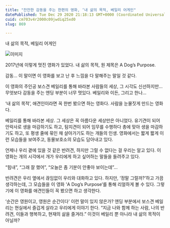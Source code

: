 ```yaml
---
title: "잔잔한 감동을 주는 한편의 영화, ‘내 삶의 목적, 베일리 어게인"
datePublished: Tue Dec 29 2020 21:18:13 GMT+0000 (Coordinated Universal Time)
cuid: cm703v4r2000c09jwdiq25xd0
slug: 869

---
```



내 삶의 목적, 베일리 어게인

![이미지](https://cdn.hashnode.com/res/hashnode/image/upload/v1739255576148/6190b4a6-2e2e-4e73-a6c9-5f82a2d9fb83.jpeg)

2017년에 이렇게 멋진 영화가 있었다. 내 삶의 목적, 원 제목은 A Dog’s Purpose.

감동… 이 말이면 이 영화를 보고 난 후 느낌을 다 말해주는 말일 것 같다.

이 영화의 주인공 보스견 베일리를 통해 바라본 사람들의 세상, 그 시각도 신선하지만… 무엇보다 감동을 주는 엔딩 부분이 너무 멋있다. 베일리와 이든, 그리고 한나…

‘내 삶의 목적’, 애견인이라면 꼭 한번 봤으면 하는 영화다. 사람을 눈물짓게 만드는 영화다.

베일리를 통해 바라본 세상. 그 세상은 꼭 아름다운 세상만은 아니었다. 유기견이 되어 안락사로 생을 마감하기도 하고, 탐지견이 되어 임무를 수행하다 총에 맞아 생을 마감하기도 하고, 또 평생 줄에 묶인 채 살아가기도 하는 개들의 인생. 영화에서는 짧게 짧게 이런 모습들을 보여주고, 동물보호소의 모습도 담아내고 있다.

언제나 우리 곁에 있을 것 같은 반려견, 하지만 그럴 수 없다는 걸 우리는 알고 있다. 이 영화는 개의 시각에서 개가 우리에게 하고 싶어하는 말들을 들려주고 있다.

“힘내”, “그래 잘 했어”, “오늘은 좀 기분이 안좋아 보이는데”…

반려견은 우리 옆에서 끊임없이 우리와 대화하고 있다. 하지만, ‘정말 그럴까?’하고 가끔 생각하는데, 그 모습들을 이 영화 'A Dog’s Purpose’를 통해 리얼하게 볼 수 있다. 그렇기에 이 영화를 애견인들이 꼭 봤으면 하고 생각한다.

‘순간은 영원이고, 영원은 순간이다’ 이런 말이 있지 않은가? 엔딩 부분에서 보스견 베일리는 현실에서 즐겁게 살라고 우리에게 이야기 한다. “지금 나와 함께 하는 사람, 나의 반려견, 이들과 행복하고, 현재의 삶을 즐겨라.” 이것이 베일리 뿐 아니라 내 삶의 목적이 아닐까?